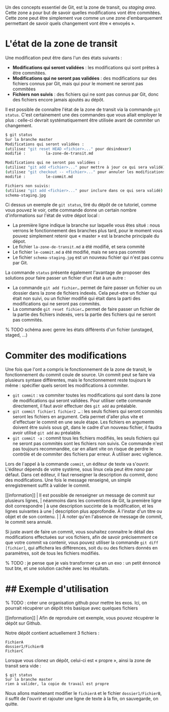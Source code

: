 Un des concepts  essentiel de Git, est la zone de transit, ou *staging area*. Cette zone a pour but de savoir quelles modifications vont être commitées. Cette zone peut être simplement vue comme un une zone d'embarquement permettant de savoir quels changement vont être « envoyés ».  

# L'état de la zone de transit 
Une modification peut être dans l'un des états suivants : 

- **Modifications qui seront validées** : les modifications qui sont prêtes à être commitées.
- **Modifications qui ne seront pas validées** : des modifications sur des fichiers connus par Git, mais qui pour le moment ne seront pas commitées
- **Fichiers non suivis** : des fichiers qui ne sont pas connus par Git, donc des fichiers encore jamais ajoutés au dépôt.

Il est possible de connaître l'état de la zone de transit via la commande `git status`. C'est certainement une des commandes que vous allait employer le plus : celle-ci devrait systématiquement
être utilisée avant de commiter un changement. 

``` Bash
$ git status
Sur la branche master
Modifications qui seront validées :
(utilisez "git reset HEAD <fichier>..." pour désindexer)
modifié :         la-zone-de-transit.md

Modifications qui ne seront pas validées :
(utilisez "git add <fichier>..." pour mettre à jour ce qui sera validé)
(utilisez "git checkout -- <fichier>..." pour annuler les modifications dans la copie de travail)
modifié :         le-commit.md

Fichiers non suivis:
(utilisez "git add <fichier>..." pour inclure dans ce qui sera validé)
schema-staging.jpg
```
Ci dessus un exemple de `git status`, tiré du dépôt de ce tutoriel, comme vous pouvez le voir, cette commande donne un certain nombre d'informations sur l'état de votre dépot local : 

- La première ligne indique la branche sur laquelle vous êtes situé : nous verrons le fonctionnement des branches plus tard, pour le moment vous pouvez simplement retenir que « master » est la branche principale du dépot. 
- Le fichier `la-zone-de-transit.md` a été modifié, et sera commité
- Le fichier `le-commit.md` a été modifié, mais ne sera pas commité
- Le fichier `schema-staging.jpg` est un nouveau fichier qui n'est pas connu par Git.

La commande `status` présente également l'avantage de proposer des solutions pour faire passer un fichier d'un état à un autre :

- La commande `git add fichier…` permet de faire passer un fichier ou un dossier dans la zone de fichiers indexés. Cela peut-etre un fichier qui était non suivi, ou un fichier modifié qui était dans la parti des modifications qui ne seront pas commités.
- La commande `git reset fichier…` permet de faire passer un fichier de la partie des fichiers indexés, vers la partie des fichiers qui ne seront pas commités.

% TODO schéma avec genre les états différents d'un fichier (unstaged, staged, …)

# Commiter des modifications
Une fois que l'ont a compris le fonctionnement de la zone de transit, le fonctionnement du commit coule de source. Un commit peut se faire via plusieurs syntaxe différentes, mais le fonctionnement reste toujours le même : spécifier quels seront les modifications à commiter. 

- `git commit` : va commiter toutes les modifications qui sont dans la zone de modifications qui seront validées. Pour utiliser cette commande directement, il faut avoir effectuer des `git add` au préalable.
- `git commit fichier1 fichier2 …` : les seuls fichiers qui seront commités seront les fichiers en argument. Cela permet d'aller plus vite et d'effectuer le commit en une seule étape. Les fichiers en arguments doivent être suivis sous git, dans le cadre d'un nouveau fichier, il faudra avoir utilisé `git add` au préalable.
- `git commit -a` : commit tous les fichiers modifiés, les seuls fichiers qui ne seront pas commités sont les fichiers non suivis. Ce commande n'est pas toujours recommandée, car en allant vite on risque de perdre le contrôle et de commiter des fichiers par erreur. À utiliser avec vigilence.

Lors de l'appel à la commande `commit`, un éditeur de texte va s'ouvrir. L'éditeur dépends de votre système, sous linux cela peut être *nano* par défaut. Dans cet éditeur, il faut renseigner la description du commit, donc des modifications. Une fois le message renseigné, un simple enregistrement suffit à valider le commit.

[[information]]
| Il est possible de renseigner un message de commit sur plusieurs lignes, 
| néanmoins dans les conventions de Git, la première ligne doit correspondre 
| à une description succinte de la modification, et les lignes suivantes à une 
| description plus approfondie. À l'instar d'un titre ou objet et de son contenu.
|
| À noter qu'en l'absence de message de commit, le commit sera annulé.

Si juste avant de faire un commit, vous souhaitez connaitre le détail des modifications effectuées sur vos fichiers, afin de savoir précisemment ce que votre commit va contenir, vous pouvez utiliser la commande `git diff [fichier]`, qui affichera les différences, soit du ou des fichiers donnés en paramètres, soit de tous les fichiers modifiés. 



% TODO : je pense que je vais transformer ça en un exo : un petit énnoncé tout bte, et une solution cachée avec les résultats.

# ## Exemple d'utilisation
% TODO : créer une organisation github pour mettre les exos. Ici, on pourrait récupérer un dépôt très basique avec quelques fichiers


[[information]]
| Afin de reproduire cet exemple, vous pouvez récupérer le dépôt sur Github.

Notre dépôt contient actuellement 3 fichiers : 
```
FichierA
dossier1/FichierB
FichierC
```

Lorsque vous clonez un dépôt, celui-ci est « propre », ainsi la zone de transit sera vide : 

```
$ git status
Sur la branche master
rien à valider, la copie de travail est propre
```

Nous allons maintenant modifier le `fichierA` et le fichier `dossier1/FichierB`, il suffit de l'ouvrir et rajouter une ligne de texte à la fin, on sauvegarde, on quitte.
